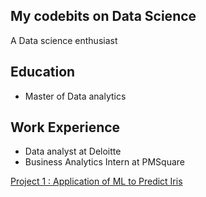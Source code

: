 ## My codebits on Data Science
A Data science enthusiast

## Education
- Master of Data analytics

## Work Experience
- Data analyst at Deloitte
- Business Analytics Intern at PMSquare

[Project 1 : Application of ML to Predict Iris](https://github.com/SachiD123/MyPortfolio.github.io/blob/main/ApplicationofMLtoPredictIris.ipynb)
